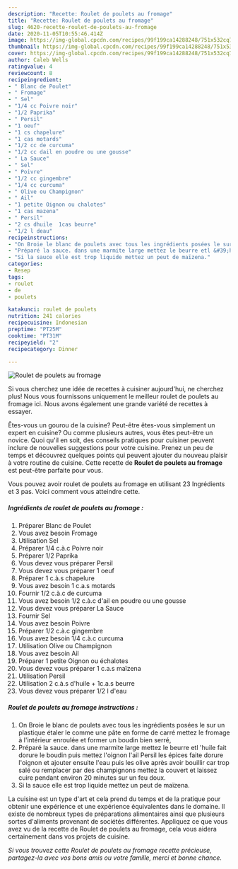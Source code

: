```yaml
---
description: "Recette: Roulet de poulets au fromage"
title: "Recette: Roulet de poulets au fromage"
slug: 4620-recette-roulet-de-poulets-au-fromage
date: 2020-11-05T10:55:46.414Z
image: https://img-global.cpcdn.com/recipes/99f199ca14288248/751x532cq70/roulet-de-poulets-au-fromage-photo-principale-de-la-recette.jpg
thumbnail: https://img-global.cpcdn.com/recipes/99f199ca14288248/751x532cq70/roulet-de-poulets-au-fromage-photo-principale-de-la-recette.jpg
cover: https://img-global.cpcdn.com/recipes/99f199ca14288248/751x532cq70/roulet-de-poulets-au-fromage-photo-principale-de-la-recette.jpg
author: Caleb Wells
ratingvalue: 4
reviewcount: 8
recipeingredient:
- " Blanc de Poulet"
- " Fromage"
- " Sel"
- "1/4 cc Poivre noir"
- "1/2 Paprika"
- " Persil"
- "1 oeuf"
- "1 cs chapelure"
- "1 cas motards"
- "1/2 cc de curcuma"
- "1/2 cc dail en poudre ou une gousse"
- " La Sauce"
- " Sel"
- " Poivre"
- "1/2 cc gingembre"
- "1/4 cc curcuma"
- " Olive ou Champignon"
- " Ail"
- "1 petite Oignon ou chalotes"
- "1 cas mazena"
- " Persil"
- "2 cs dhuile  1cas beurre"
- "1/2 l deau"
recipeinstructions:
- "On Broie le blanc de poulets avec tous les ingrédients posées le sur un plastique étaler le comme une pâte en forme de carré mettez le fromage à l&#39;intérieur enroulée et former un boudin bien serré,"
- "Préparé la sauce. dans une marmite large mettez le beurre etl &#39;huile fait dorure le boudin puis mettez l&#39;oignon l&#39;ail Persil les épices faite dorure l&#39;oignon et ajouter ensuite l&#39;eau puis les olive après avoir bouillir car trop salé ou remplacer par des champignons mettez la couvert et laissez cuire pendant environ 20 minutes sur un feu doux."
- "Si la sauce elle est trop liquide mettez un peut de maïzena."
categories:
- Resep
tags:
- roulet
- de
- poulets

katakunci: roulet de poulets 
nutrition: 241 calories
recipecuisine: Indonesian
preptime: "PT25M"
cooktime: "PT31M"
recipeyield: "2"
recipecategory: Dinner

---
```



![Roulet de poulets au fromage](https://img-global.cpcdn.com/recipes/99f199ca14288248/751x532cq70/roulet-de-poulets-au-fromage-photo-principale-de-la-recette.jpg)

Si vous cherchez une idée de recettes à cuisiner aujourd'hui, ne cherchez plus! Nous vous fournissons uniquement le meilleur roulet de poulets au fromage ici. Nous avons également une grande variété de recettes à essayer.

Êtes-vous un gourou de la cuisine? Peut-être êtes-vous simplement un expert en cuisine? Ou comme plusieurs autres, vous êtes peut-être un novice. Quoi qu'il en soit, des conseils pratiques pour cuisiner peuvent inclure de nouvelles suggestions pour votre cuisine. Prenez un peu de temps et découvrez quelques points qui peuvent ajouter du nouveau plaisir à votre routine de cuisine. Cette recette de <strong> Roulet de poulets au fromage </strong> est peut-être parfaite pour vous.

<!--inarticleads1-->

Vous pouvez avoir roulet de poulets au fromage en utilisant 23 Ingrédients et 3 pas. Voici comment vous atteindre cette.

##### Ingrédients de roulet de poulets au fromage :

1. Préparer  Blanc de Poulet
1. Vous avez besoin  Fromage
1. Utilisation  Sel
1. Préparer 1/4 c.à.c Poivre noir
1. Préparer 1/2 Paprika
1. Vous devez vous préparer  Persil
1. Vous devez vous préparer 1 oeuf
1. Préparer 1 c.à.s chapelure
1. Vous avez besoin 1 c.a.s motards
1. Fournir 1/2 c.à.c de curcuma
1. Vous avez besoin 1/2 c.à.c d&#39;ail en poudre ou une gousse
1. Vous devez vous préparer  La Sauce
1. Fournir  Sel
1. Vous avez besoin  Poivre
1. Préparer 1/2 c.à.c gingembre
1. Vous avez besoin 1/4 c.à.c curcuma
1. Utilisation  Olive ou Champignon
1. Vous avez besoin  Ail
1. Préparer 1 petite Oignon ou échalotes
1. Vous devez vous préparer 1 c.a.s maïzena
1. Utilisation  Persil
1. Utilisation 2 c.à.s d&#39;huile + 1c.a.s beurre
1. Vous devez vous préparer 1/2 l d&#39;eau




<!--inarticleads2-->

##### Roulet de poulets au fromage instructions :

1. On Broie le blanc de poulets avec tous les ingrédients posées le sur un plastique étaler le comme une pâte en forme de carré mettez le fromage à l&#39;intérieur enroulée et former un boudin bien serré,
1. Préparé la sauce. dans une marmite large mettez le beurre etl &#39;huile fait dorure le boudin puis mettez l&#39;oignon l&#39;ail Persil les épices faite dorure l&#39;oignon et ajouter ensuite l&#39;eau puis les olive après avoir bouillir car trop salé ou remplacer par des champignons mettez la couvert et laissez cuire pendant environ 20 minutes sur un feu doux.
1. Si la sauce elle est trop liquide mettez un peut de maïzena.




<!--inarticleads1-->

<p>
La cuisine est un type d'art et cela prend du temps et de la pratique pour obtenir une expérience et une expérience équivalentes dans le domaine. Il existe de nombreux types de préparations alimentaires ainsi que plusieurs sortes d'aliments provenant de sociétés différentes. Appliquez ce que vous avez vu de la recette de Roulet de poulets au fromage, cela vous aidera certainement dans vos projets de cuisine.
</p>

<p>
<i>Si vous trouvez cette Roulet de poulets au fromage recette précieuse, partagez-la avec vos bons amis ou votre famille, merci et bonne chance.</i>
</p>
